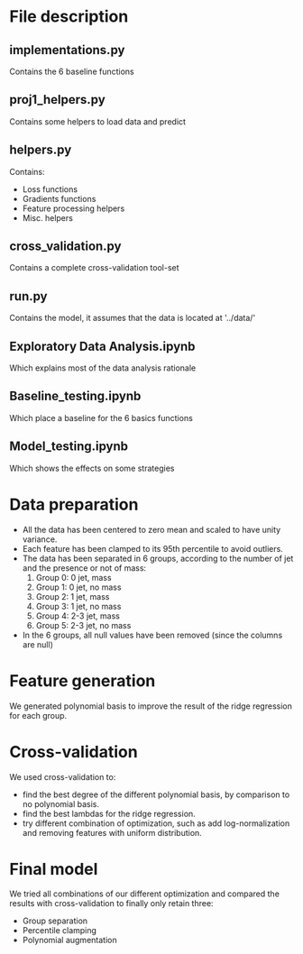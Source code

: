 # File description
## implementations.py
Contains the 6 baseline functions
## proj1_helpers.py
Contains some helpers to load data and predict
## helpers.py
Contains:
- Loss functions
- Gradients functions
- Feature processing helpers
- Misc. helpers
## cross_validation.py
Contains a complete cross-validation tool-set
## run.py
Contains the model, it assumes that the data is located at '../data/'
## Exploratory Data Analysis.ipynb
Which explains most of the data analysis rationale
## Baseline_testing.ipynb
Which place a baseline for the 6 basics functions
## Model_testing.ipynb
Which shows the effects on some strategies

# Data preparation
- All the data has been centered to zero mean and scaled to have unity variance.
- Each feature has been clamped to its 95th percentile to avoid outliers.
- The data has been separated in 6 groups, according to the number of jet and the presence or not of mass:
    1. Group 0: 0 jet, mass
    2. Group 1: 0 jet, no mass
    3. Group 2: 1 jet, mass
    4. Group 3: 1 jet, no mass
    5. Group 4: 2-3 jet, mass
    6. Group 5: 2-3 jet, no mass
- In the 6 groups, all null values have been removed (since the columns are null)

# Feature generation
We generated polynomial basis to improve the result of the ridge regression for each group.

# Cross-validation
We used cross-validation to:
- find the best degree of the different polynomial basis, by comparison to no
  polynomial basis.
- find the best lambdas for the ridge regression.
- try different combination of optimization, such as add log-normalization and
  removing features with uniform distribution.
  
# Final model
We tried all combinations of our different optimization and compared the results
with cross-validation to finally only retain
three:
- Group separation
- Percentile clamping
- Polynomial augmentation


